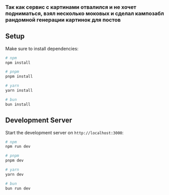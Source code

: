 ### Так как сервис с картинами отвалился и не хочет подниматься, взял несколько моковых и сделал кампозабл рандомной генерации картинок для постов

## Setup

Make sure to install dependencies:

```bash
# npm
npm install

# pnpm
pnpm install

# yarn
yarn install

# bun
bun install
```

## Development Server

Start the development server on `http://localhost:3000`:

```bash
# npm
npm run dev

# pnpm
pnpm dev

# yarn
yarn dev

# bun
bun run dev
```